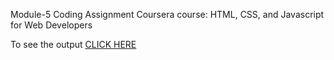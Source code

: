 Module-5 Coding Assignment
Coursera course: HTML, CSS, and Javascript for Web Developers

To see the output [CLICK HERE](https://umg-source.github.io/Coursera-test/module-5/)
